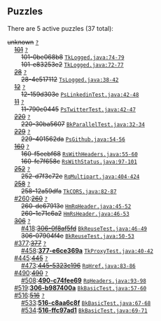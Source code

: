 ## Puzzles

There are 5 active puzzles (37 total):


<del>unknown</del> [`?`](../master/?)<br/>
&nbsp;&nbsp;&nbsp;&nbsp;[<del>101</del>](https://github.com/yegor256/takes/issues/101) [`?`](../master/?)<br/>
&nbsp;&nbsp;&nbsp;&nbsp;&nbsp;&nbsp;&nbsp;&nbsp;<del>101-0be068b8</del> [`TkLogged.java:74-79`](../master/src/main/java/org/takes/facets/slf4j/TkLogged.java#L74-L79)<br/>
&nbsp;&nbsp;&nbsp;&nbsp;&nbsp;&nbsp;&nbsp;&nbsp;<del>101-e83253e2</del> [`TkLogged.java:72-77`](../master/src/main/java/org/takes/facets/slf4j/TkLogged.java#L72-L77)<br/>
&nbsp;&nbsp;&nbsp;&nbsp;[<del>28</del>](https://github.com/yegor256/takes/issues/28) [`?`](../master/?)<br/>
&nbsp;&nbsp;&nbsp;&nbsp;&nbsp;&nbsp;&nbsp;&nbsp;<del>28-4e517112</del> [`TsLogged.java:38-42`](../master/src/main/java/org/takes/facets/slf4j/TsLogged.java#L38-L42)<br/>
&nbsp;&nbsp;&nbsp;&nbsp;[<del>12</del>](https://github.com/yegor256/takes/issues/12) [`?`](../master/?)<br/>
&nbsp;&nbsp;&nbsp;&nbsp;&nbsp;&nbsp;&nbsp;&nbsp;<del>12-159d303e</del> [`PsLinkedinTest.java:42-48`](../master/src/test/java/org/takes/facets/auth/social/PsLinkedinTest.java#L42-L48)<br/>
&nbsp;&nbsp;&nbsp;&nbsp;[<del>11</del>](https://github.com/yegor256/takes/issues/11) [`?`](../master/?)<br/>
&nbsp;&nbsp;&nbsp;&nbsp;&nbsp;&nbsp;&nbsp;&nbsp;<del>11-790c0445</del> [`PsTwitterTest.java:42-47`](../master/src/test/java/org/takes/facets/auth/social/PsTwitterTest.java#L42-L47)<br/>
&nbsp;&nbsp;&nbsp;&nbsp;[<del>220</del>](https://github.com/yegor256/takes/issues/220) [`?`](../master/?)<br/>
&nbsp;&nbsp;&nbsp;&nbsp;&nbsp;&nbsp;&nbsp;&nbsp;<del>220-30ba5607</del> [`BkParallelTest.java:32-34`](../master/src/test/java/org/takes/http/BkParallelTest.java#L32-L34)<br/>
&nbsp;&nbsp;&nbsp;&nbsp;[<del>229</del>](https://github.com/yegor256/takes/issues/229) [`?`](../master/?)<br/>
&nbsp;&nbsp;&nbsp;&nbsp;&nbsp;&nbsp;&nbsp;&nbsp;<del>229-401562da</del> [`PsGithub.java:54-56`](../master/src/main/java/org/takes/facets/auth/social/PsGithub.java#L54-L56)<br/>
&nbsp;&nbsp;&nbsp;&nbsp;[<del>160</del>](https://github.com/yegor256/takes/issues/160) [`?`](../master/?)<br/>
&nbsp;&nbsp;&nbsp;&nbsp;&nbsp;&nbsp;&nbsp;&nbsp;<del>160-f5eebf68</del> [`RsWithHeaders.java:55-60`](../master/src/main/java/org/takes/rs/RsWithHeaders.java#L55-L60)<br/>
&nbsp;&nbsp;&nbsp;&nbsp;&nbsp;&nbsp;&nbsp;&nbsp;<del>160-fc7f658c</del> [`RsWithStatus.java:97-101`](../master/src/main/java/org/takes/rs/RsWithStatus.java#L97-L101)<br/>
&nbsp;&nbsp;&nbsp;&nbsp;[<del>252</del>](https://github.com/yegor256/takes/issues/252) [`?`](../master/?)<br/>
&nbsp;&nbsp;&nbsp;&nbsp;&nbsp;&nbsp;&nbsp;&nbsp;<del>252-d7f3c72e</del> [`RqMultipart.java:404-424`](../master/src/main/java/org/takes/rq/RqMultipart.java#L404-L424)<br/>
&nbsp;&nbsp;&nbsp;&nbsp;[<del>258</del>](https://github.com/yegor256/takes/issues/258) [`?`](../master/?)<br/>
&nbsp;&nbsp;&nbsp;&nbsp;&nbsp;&nbsp;&nbsp;&nbsp;<del>258-12a59dfa</del> [`TkCORS.java:82-87`](../master/src/main/java/org/takes/tk/TkCORS.java#L82-L87)<br/>
&nbsp;&nbsp;&nbsp;&nbsp;[#260](https://github.com/yegor256/takes/issues/260):[<del>260</del>](https://github.com/yegor256/takes/issues/260) [`?`](../master/?)<br/>
&nbsp;&nbsp;&nbsp;&nbsp;&nbsp;&nbsp;&nbsp;&nbsp;<del>260-de67913e</del> [`HmRqHeader.java:45-52`](../master/src/main/java/org/takes/facets/hamcrest/HmRqHeader.java#L45-L52)<br/>
&nbsp;&nbsp;&nbsp;&nbsp;&nbsp;&nbsp;&nbsp;&nbsp;<del>260-1c71c6a2</del> [`HmRsHeader.java:46-53`](../master/src/main/java/org/takes/facets/hamcrest/HmRsHeader.java#L46-L53)<br/>
&nbsp;&nbsp;&nbsp;&nbsp;[<del>306</del>](https://github.com/yegor256/takes/issues/306) [`?`](../master/?)<br/>
&nbsp;&nbsp;&nbsp;&nbsp;&nbsp;&nbsp;&nbsp;&nbsp;[#418](https://github.com/yegor256/takes/issues/418):[<del>306-0f8af5fd</del>](https://github.com/yegor256/takes/issues/418) [`BkReuseTest.java:46-49`](../master/src/test/java/org/takes/http/BkReuseTest.java#L46-L49)<br/>
&nbsp;&nbsp;&nbsp;&nbsp;&nbsp;&nbsp;&nbsp;&nbsp;<del>306-07904f4e</del> [`BkReuseTest.java:50-53`](../master/src/test/java/org/takes/http/BkReuseTest.java#L50-L53)<br/>
&nbsp;&nbsp;&nbsp;&nbsp;[#377](https://github.com/yegor256/takes/issues/377):[<del>377</del>](https://github.com/yegor256/takes/issues/377) [`?`](../master/?)<br/>
&nbsp;&nbsp;&nbsp;&nbsp;&nbsp;&nbsp;&nbsp;&nbsp;[#458](https://github.com/yegor256/takes/issues/458):[**377-e6ce369a**](https://github.com/yegor256/takes/issues/458) [`TkProxyTest.java:40-42`](../master/src/test/java/org/takes/tk/TkProxyTest.java#L40-L42)<br/>
&nbsp;&nbsp;&nbsp;&nbsp;[#445](https://github.com/yegor256/takes/issues/445):[<del>445</del>](https://github.com/yegor256/takes/issues/445) [`?`](../master/?)<br/>
&nbsp;&nbsp;&nbsp;&nbsp;&nbsp;&nbsp;&nbsp;&nbsp;[#473](https://github.com/yegor256/takes/issues/473):[<del>445-5323c196</del>](https://github.com/yegor256/takes/issues/473) [`RqHref.java:83-86`](../master/src/main/java/org/takes/rq/RqHref.java#L83-L86)<br/>
&nbsp;&nbsp;&nbsp;&nbsp;[#490](https://github.com/yegor256/takes/issues/490):[<del>490</del>](https://github.com/yegor256/takes/issues/490) [`?`](../master/?)<br/>
&nbsp;&nbsp;&nbsp;&nbsp;&nbsp;&nbsp;&nbsp;&nbsp;[#508](https://github.com/yegor256/takes/issues/508):[**490-c74fee69**](https://github.com/yegor256/takes/issues/508) [`RqHeaders.java:93-98`](../master/src/main/java/org/takes/rq/RqHeaders.java#L93-L98)<br/>
&nbsp;&nbsp;&nbsp;&nbsp;[#519](https://github.com/yegor256/takes/issues/519):[**306-b987400a**](https://github.com/yegor256/takes/issues/519) [`BkBasicTest.java:57-60`](../master/src/test/java/org/takes/http/BkBasicTest.java#L57-L60)<br/>
&nbsp;&nbsp;&nbsp;&nbsp;[#516](https://github.com/yegor256/takes/issues/516):[<del>516</del>](https://github.com/yegor256/takes/issues/516) [`?`](../master/?)<br/>
&nbsp;&nbsp;&nbsp;&nbsp;&nbsp;&nbsp;&nbsp;&nbsp;[#533](https://github.com/yegor256/takes/issues/533):[**516-c8aa6c8f**](https://github.com/yegor256/takes/issues/533) [`BkBasicTest.java:67-68`](../master/src/test/java/org/takes/http/BkBasicTest.java#L67-L68)<br/>
&nbsp;&nbsp;&nbsp;&nbsp;&nbsp;&nbsp;&nbsp;&nbsp;[#534](https://github.com/yegor256/takes/issues/534):[**516-ffc97ad1**](https://github.com/yegor256/takes/issues/534) [`BkBasicTest.java:69-71`](../master/src/test/java/org/takes/http/BkBasicTest.java#L69-L71)<br/>